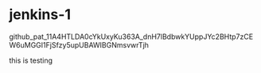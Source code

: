 # jenkins-1

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

this is testing





























